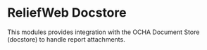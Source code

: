 ReliefWeb Docstore
==================

This modules provides integration with the OCHA Document Store (docstore) to
handle report attachments.
